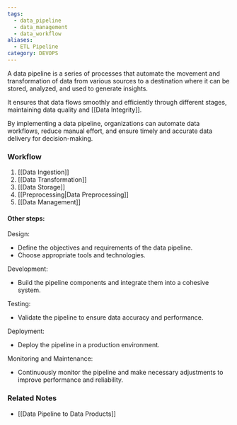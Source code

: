 ```yaml
---
tags:
  - data_pipeline
  - data_management
  - data_workflow
aliases:
  - ETL Pipeline
category: DEVOPS
---
```

A data pipeline is a series of processes that automate the movement and transformation of data from various sources to a destination where it can be stored, analyzed, and used to generate insights. 

It ensures that data flows smoothly and efficiently through different stages, maintaining data quality and [[Data Integrity]].

By implementing a data pipeline, organizations can automate data workflows, reduce manual effort, and ensure timely and accurate data delivery for decision-making.
### Workflow

1. [[Data Ingestion]]
2. [[Data Transformation]]
3. [[Data Storage]]
4. [[Preprocessing|Data Preprocessing]]
5. [[Data Management]]
#### Other steps:

Design:
   - Define the objectives and requirements of the data pipeline.
   - Choose appropriate tools and technologies.

Development:
   - Build the pipeline components and integrate them into a cohesive system.

Testing:
   - Validate the pipeline to ensure data accuracy and performance.

Deployment:
   - Deploy the pipeline in a production environment.

Monitoring and Maintenance:
   - Continuously monitor the pipeline and make necessary adjustments to improve performance and reliability.

### Related Notes

- [[Data Pipeline to Data Products]]

